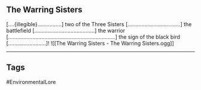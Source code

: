 ## The Warring Sisters
\[....{illegible}................] two of the Three Sisters \[...................................] the battlefield \[........................................] the warrior \[.......................................................................] the sign of the black bird \[.........................]!
![[The Warring Sisters - The Warring Sisters.ogg]]

---
## Tags
#EnvironmentalLore 